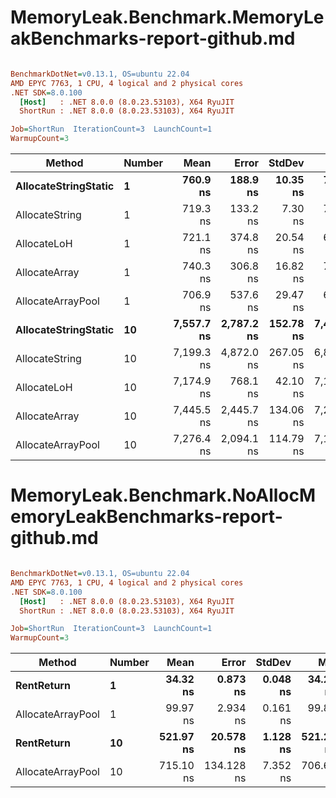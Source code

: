 # MemoryLeak.Benchmark.MemoryLeakBenchmarks-report-github.md

``` ini

BenchmarkDotNet=v0.13.1, OS=ubuntu 22.04
AMD EPYC 7763, 1 CPU, 4 logical and 2 physical cores
.NET SDK=8.0.100
  [Host]   : .NET 8.0.0 (8.0.23.53103), X64 RyuJIT
  ShortRun : .NET 8.0.0 (8.0.23.53103), X64 RyuJIT

Job=ShortRun  IterationCount=3  LaunchCount=1  
WarmupCount=3  

```
|               Method | Number |       Mean |      Error |    StdDev |        Min |        Max |  Gen 0 |  Gen 1 | Allocated |
|--------------------- |------- |-----------:|-----------:|----------:|-----------:|-----------:|-------:|-------:|----------:|
| **AllocateStringStatic** |      **1** |   **760.9 ns** |   **188.9 ns** |  **10.35 ns** |   **749.2 ns** |   **769.1 ns** | **0.0124** | **0.0114** |      **1 KB** |
|       AllocateString |      1 |   719.3 ns |   133.2 ns |   7.30 ns |   712.3 ns |   726.9 ns | 0.0124 | 0.0114 |      1 KB |
|          AllocateLoH |      1 |   721.1 ns |   374.8 ns |  20.54 ns |   699.6 ns |   740.5 ns | 0.0124 | 0.0114 |      1 KB |
|        AllocateArray |      1 |   740.3 ns |   306.8 ns |  16.82 ns |   725.1 ns |   758.3 ns | 0.0124 | 0.0114 |      1 KB |
|    AllocateArrayPool |      1 |   706.9 ns |   537.6 ns |  29.47 ns |   684.2 ns |   740.2 ns | 0.0124 | 0.0114 |      1 KB |
| **AllocateStringStatic** |     **10** | **7,557.7 ns** | **2,787.2 ns** | **152.78 ns** | **7,404.2 ns** | **7,709.7 ns** | **0.1221** | **0.1144** |     **10 KB** |
|       AllocateString |     10 | 7,199.3 ns | 4,872.0 ns | 267.05 ns | 6,894.4 ns | 7,391.8 ns | 0.1221 | 0.1144 |     10 KB |
|          AllocateLoH |     10 | 7,174.9 ns |   768.1 ns |  42.10 ns | 7,141.7 ns | 7,222.2 ns | 0.1221 | 0.1144 |     10 KB |
|        AllocateArray |     10 | 7,445.5 ns | 2,445.7 ns | 134.06 ns | 7,296.7 ns | 7,556.9 ns | 0.1221 | 0.1144 |     10 KB |
|    AllocateArrayPool |     10 | 7,276.4 ns | 2,094.1 ns | 114.79 ns | 7,193.0 ns | 7,407.4 ns | 0.1221 | 0.1144 |     10 KB |
# MemoryLeak.Benchmark.NoAllocMemoryLeakBenchmarks-report-github.md

``` ini

BenchmarkDotNet=v0.13.1, OS=ubuntu 22.04
AMD EPYC 7763, 1 CPU, 4 logical and 2 physical cores
.NET SDK=8.0.100
  [Host]   : .NET 8.0.0 (8.0.23.53103), X64 RyuJIT
  ShortRun : .NET 8.0.0 (8.0.23.53103), X64 RyuJIT

Job=ShortRun  IterationCount=3  LaunchCount=1  
WarmupCount=3  

```
|            Method | Number |      Mean |      Error |   StdDev |       Min |       Max | Allocated |
|------------------ |------- |----------:|-----------:|---------:|----------:|----------:|----------:|
|        **RentReturn** |      **1** |  **34.32 ns** |   **0.873 ns** | **0.048 ns** |  **34.29 ns** |  **34.38 ns** |         **-** |
| AllocateArrayPool |      1 |  99.97 ns |   2.934 ns | 0.161 ns |  99.86 ns | 100.16 ns |         - |
|        **RentReturn** |     **10** | **521.97 ns** |  **20.578 ns** | **1.128 ns** | **521.27 ns** | **523.27 ns** |         **-** |
| AllocateArrayPool |     10 | 715.10 ns | 134.128 ns | 7.352 ns | 706.63 ns | 719.80 ns |         - |
